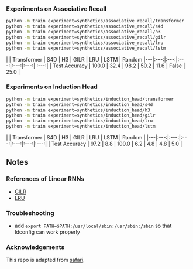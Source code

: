
### Experiments on Associative Recall

```bash
python -m train experiment=synthetics/associative_recall/transformer
python -m train experiment=synthetics/associative_recall/s4d
python -m train experiment=synthetics/associative_recall/h3
python -m train experiment=synthetics/associative_recall/gilr
python -m train experiment=synthetics/associative_recall/lru
python -m train experiment=synthetics/associative_recall/lstm
```

| | Transformer | S4D | H3 | GILR | LRU | LSTM | Random 
|---|:---:|:---:|:---:|:---:|:---:| :---:|
| Test Accuracy |  100.0 | 32.4 | 98.2  | 50.2  | 11.6 | False | 25.0 |

### Experiments on Induction Head

```bash
python -m train experiment=synthetics/induction_head/transformer
python -m train experiment=synthetics/induction_head/s4d
python -m train experiment=synthetics/induction_head/h3
python -m train experiment=synthetics/induction_head/gilr
python -m train experiment=synthetics/induction_head/lru
python -m train experiment=synthetics/induction_head/lstm
```

| | Transformer | S4D | H3 | GILR | LRU | LSTM | Random |
|---|:---:|:---:|:---:|:---:|:---:|:---:|
| Test Accuracy | 97.2 | 8.8  | 100.0   | 6.2  | 4.8 | 4.8 | 5.0 |


## Notes

### References of Linear RNNs

* [GILR](https://arxiv.org/abs/1709.04057)
* [LRU](https://arxiv.org/abs/2303.06349)

### Troubleshooting

* add `export PATH=$PATH:/usr/local/sbin:/usr/sbin:/sbin` so that ldconfig can work properly

### Acknowledgements

This repo is adapted from [safari](https://github.com/HazyResearch/safari/tree/main).